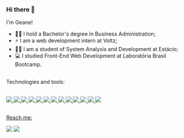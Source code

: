 ### Hi there 👋

I'm Geane!

- 🧑‍🎓 I hold a Bachelor's degree in Business Administration;
- ⚡ I am a web development intern at Voltz;
- 👩‍💻 I am a student of System Analysis and Development at Estácio;
- 💻 I studied Front-End Web Development at Laboratória Brasil Bootcamp.
##

Technologies and tools:

<div style="display: inline_block"><br>
   <a href="https://developer.mozilla.org/en-US/docs/Learn/Getting_started_with_the_web/HTML_basics">
  <img src="https://skillicons.dev/icons?i=html"/>
  <a href="https://developer.mozilla.org/en-US/docs/Web/CSS">
  <img src="https://skillicons.dev/icons?i=css"/>
  <a href="https://developer.mozilla.org/en-US/docs/Learn/JavaScript/First_steps/What_is_JavaScript">
  <img src="https://skillicons.dev/icons?i=js"/>
   <a href="https://figma.com">
  <img src="https://skillicons.dev/icons?i=figma"/>
   <a href="https://code.visualstudio.com/">
  <img src="https://skillicons.dev/icons?i=vscode"/>
  <a href="https://git-scm.com/">
  <img src="https://skillicons.dev/icons?i=git"/>
  <a href="https://github.com/">
  <img src="https://skillicons.dev/icons?i=github"/>
   <a href="https://firebase.google.com/">
  <img src="https://skillicons.dev/icons?i=firebase"/>  
  <a href="https://jestjs.io/pt-BR/">
  <img src="https://skillicons.dev/icons?i=jest"/>
   <a href="https://nodejs.org/en">
  <img src="https://skillicons.dev/icons?i=nodejs"/>
   <a href="https://www.typescriptlang.org/">
  <img src="https://skillicons.dev/icons?i=typescript"/>
   <a href="https://angular.io/">
  <img src="https://skillicons.dev/icons?i=angular"/>
   <a href="https://react.dev/">
  <img src="https://skillicons.dev/icons?i=react"/>
</div>
  
##
Reach me:

<a href = "mailto:geaneramos1995@gmail.com"><img src="https://img.shields.io/badge/-Gmail-%23333?style=for-the-badge&logo=gmail&logoColor=white" target="_blank"></a>
  <a href="https://www.linkedin.com/in/geane-moraes-ramos" target="_blank"><img src="https://img.shields.io/badge/-LinkedIn-%230077B5?style=for-the-badge&logo=linkedin&logoColor=white" target="_blank"></a> 

<div>
  
  
